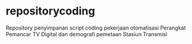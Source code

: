 # repositorycoding
Repository penyimpanan script coding pekerjaan otomatisasi Perangkat Pemancar TV Digital dan demografi pemetaan Stasiun Transmisi
